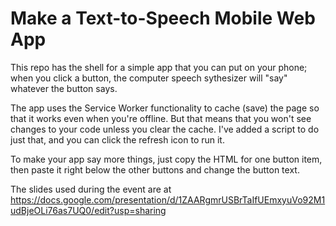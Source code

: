 # Make a Text-to-Speech Mobile Web App

This repo has the shell for a simple app that you can put on your phone;  when you click a button, the computer speech sythesizer will "say" whatever the button says.

The app uses the Service Worker functionality to cache (save) the page so that it works even when you're offline.   But that means that you won't see changes to your code unless you clear the cache.  I've added a script to do just that, and you can click the refresh icon to run it.

To make your app say more things, just copy the HTML for one button item, then paste it right below the other buttons and change the button text.


The slides used during the event are at 
https://docs.google.com/presentation/d/1ZAARgmrUSBrTaIfUEmxyuVo92M1udBjeOLi76as7UQ0/edit?usp=sharing

